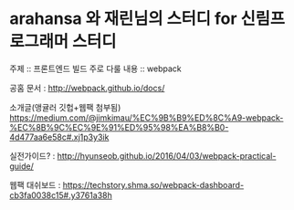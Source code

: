 # arahansa 와 재린님의 스터디 for 신림프로그래머 스터디

주제 :: 프론트엔드 빌드
주로 다룰 내용 :: webpack

공홈 문서 : http://webpack.github.io/docs/

소개글(앵귤러 깃헙+웹팩 첨부됨)  https://medium.com/@jimkimau/%EC%9B%B9%ED%8C%A9-webpack-%EC%8B%9C%EC%9E%91%ED%95%98%EA%B8%B0-4d477aa6e58c#.xj1p3y3ik

실전가이드? :  http://hyunseob.github.io/2016/04/03/webpack-practical-guide/

웹팩 대쉬보드 : https://techstory.shma.so/webpack-dashboard-cb3fa0038c15#.y3761a38h

